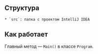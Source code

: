 ## Структура

    * `src`: папка с проектом IntelliJ IDEA

## Как работает

Главный метод — `Main()` в классе `Program`.
